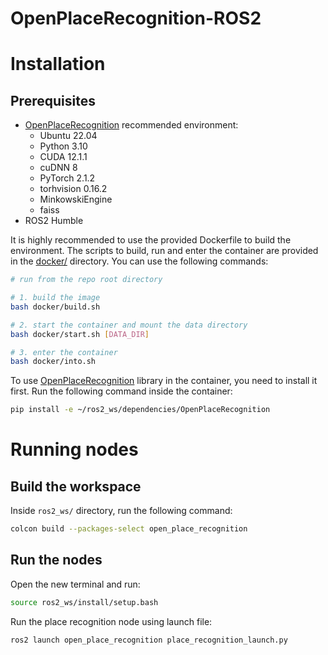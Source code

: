 # OpenPlaceRecognition-ROS2

# Installation

## Prerequisites

- [OpenPlaceRecognition](https://github.com/OPR-Project/OpenPlaceRecognition) recommended environment:
    - Ubuntu 22.04
    - Python 3.10
    - CUDA 12.1.1
    - cuDNN 8
    - PyTorch 2.1.2
    - torhvision 0.16.2
    - MinkowskiEngine
    - faiss
- ROS2 Humble

It is highly recommended to use the provided Dockerfile to build the environment.
The scripts to build, run and enter the container are provided in the [docker/](./docker) directory.
You can use the following commands:

```bash
# run from the repo root directory

# 1. build the image
bash docker/build.sh

# 2. start the container and mount the data directory
bash docker/start.sh [DATA_DIR]

# 3. enter the container
bash docker/into.sh
```

To use [OpenPlaceRecognition](https://github.com/OPR-Project/OpenPlaceRecognition) library in the container, you need to install it first.
Run the following command inside the container:

```bash
pip install -e ~/ros2_ws/dependencies/OpenPlaceRecognition
```

# Running nodes

## Build the workspace

Inside `ros2_ws/` directory, run the following command:

```bash
colcon build --packages-select open_place_recognition
```

## Run the nodes

Open the new terminal and run:

```bash
source ros2_ws/install/setup.bash
```

Run the place recognition node using launch file:

```bash
ros2 launch open_place_recognition place_recognition_launch.py
```

